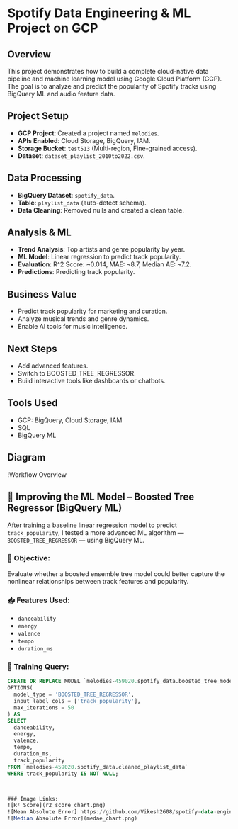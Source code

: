 # Spotify Data Engineering & ML Project on GCP

## Overview
This project demonstrates how to build a complete cloud-native data pipeline and machine learning model using Google Cloud Platform (GCP). The goal is to analyze and predict the popularity of Spotify tracks using BigQuery ML and audio feature data.

## Project Setup
- **GCP Project**: Created a project named `melodies`.
- **APIs Enabled**: Cloud Storage, BigQuery, IAM.
- **Storage Bucket**: `test513` (Multi-region, Fine-grained access).
- **Dataset**: `dataset_playlist_2010to2022.csv`.

## Data Processing
- **BigQuery Dataset**: `spotify_data`.
- **Table**: `playlist_data` (auto-detect schema).
- **Data Cleaning**: Removed nulls and created a clean table.

## Analysis & ML
- **Trend Analysis**: Top artists and genre popularity by year.
- **ML Model**: Linear regression to predict track popularity.
- **Evaluation**: R^2 Score: ~0.014, MAE: ~8.7, Median AE: ~7.2.
- **Predictions**: Predicting track popularity.

## Business Value
- Predict track popularity for marketing and curation.
- Analyze musical trends and genre dynamics.
- Enable AI tools for music intelligence.

## Next Steps
- Add advanced features.
- Switch to BOOSTED_TREE_REGRESSOR.
- Build interactive tools like dashboards or chatbots.

## Tools Used
- GCP: BigQuery, Cloud Storage, IAM
- SQL
- BigQuery ML

## Diagram
!Workflow Overview

## 🔄 Improving the ML Model – Boosted Tree Regressor (BigQuery ML)

After training a baseline linear regression model to predict `track_popularity`, I tested a more advanced ML algorithm — `BOOSTED_TREE_REGRESSOR` — using BigQuery ML.

### 🎯 Objective:
Evaluate whether a boosted ensemble tree model could better capture the nonlinear relationships between track features and popularity.

### 📥 Features Used:
- `danceability`
- `energy`
- `valence`
- `tempo`
- `duration_ms`

### 🧪 Training Query:
```sql
CREATE OR REPLACE MODEL `melodies-459020.spotify_data.boosted_tree_model`
OPTIONS(
  model_type = 'BOOSTED_TREE_REGRESSOR',
  input_label_cols = ['track_popularity'],
  max_iterations = 50
) AS
SELECT
  danceability,
  energy,
  valence,
  tempo,
  duration_ms,
  track_popularity
FROM `melodies-459020.spotify_data.cleaned_playlist_data`
WHERE track_popularity IS NOT NULL;



### Image Links:
![R² Score](r2_score_chart.png)
![Mean Absolute Error] https://github.com/Vikesh2608/spotify-data-engineering-ml-gcp/blob/main/mae_chart.png
![Median Absolute Error](medae_chart.png)




